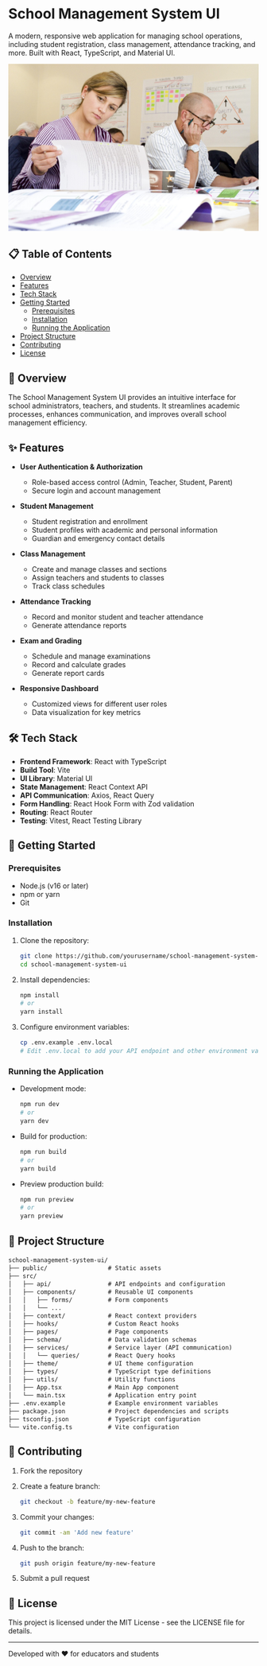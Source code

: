 
# School Management System UI

A modern, responsive web application for managing school operations, including student registration, class management, attendance tracking, and more. Built with React, TypeScript, and Material UI.

![School Management System](public/school-managment.jpg)

## 📋 Table of Contents

- [Overview](#overview)
- [Features](#features)
- [Tech Stack](#tech-stack)
- [Getting Started](#getting-started)
  - [Prerequisites](#prerequisites)
  - [Installation](#installation)
  - [Running the Application](#running-the-application)
- [Project Structure](#project-structure)
- [Contributing](#contributing)
- [License](#license)

## 🌟 Overview

The School Management System UI provides an intuitive interface for school administrators, teachers, and students. It streamlines academic processes, enhances communication, and improves overall school management efficiency.

## ✨ Features

- **User Authentication & Authorization**
  - Role-based access control (Admin, Teacher, Student, Parent)
  - Secure login and account management

- **Student Management**
  - Student registration and enrollment
  - Student profiles with academic and personal information
  - Guardian and emergency contact details

- **Class Management**
  - Create and manage classes and sections
  - Assign teachers and students to classes
  - Track class schedules

- **Attendance Tracking**
  - Record and monitor student and teacher attendance
  - Generate attendance reports

- **Exam and Grading**
  - Schedule and manage examinations
  - Record and calculate grades
  - Generate report cards

- **Responsive Dashboard**
  - Customized views for different user roles
  - Data visualization for key metrics

## 🛠️ Tech Stack

- **Frontend Framework**: React with TypeScript
- **Build Tool**: Vite
- **UI Library**: Material UI
- **State Management**: React Context API
- **API Communication**: Axios, React Query
- **Form Handling**: React Hook Form with Zod validation
- **Routing**: React Router
- **Testing**: Vitest, React Testing Library

## 🚀 Getting Started

### Prerequisites

- Node.js (v16 or later)
- npm or yarn
- Git

### Installation

1. Clone the repository:

   ```bash
   git clone https://github.com/yourusername/school-management-system-ui.git
   cd school-management-system-ui
   ```

2. Install dependencies:

   ```bash
   npm install
   # or
   yarn install
   ```

3. Configure environment variables:

   ```bash
   cp .env.example .env.local
   # Edit .env.local to add your API endpoint and other environment variables
   ```

### Running the Application

- Development mode:

  ```bash
  npm run dev
  # or
  yarn dev
  ```

- Build for production:

  ```bash
  npm run build
  # or
  yarn build
  ```

- Preview production build:

  ```bash
  npm run preview
  # or
  yarn preview
  ```

## 📁 Project Structure

```
school-management-system-ui/
├── public/                 # Static assets
├── src/
│   ├── api/                # API endpoints and configuration
│   ├── components/         # Reusable UI components
│   │   ├── forms/          # Form components
│   │   └── ...
│   ├── context/            # React context providers
│   ├── hooks/              # Custom React hooks
│   ├── pages/              # Page components
│   ├── schema/             # Data validation schemas
│   ├── services/           # Service layer (API communication)
│   │   └── queries/        # React Query hooks
│   ├── theme/              # UI theme configuration
│   ├── types/              # TypeScript type definitions
│   ├── utils/              # Utility functions
│   ├── App.tsx             # Main App component
│   └── main.tsx            # Application entry point
├── .env.example            # Example environment variables
├── package.json            # Project dependencies and scripts
├── tsconfig.json           # TypeScript configuration
└── vite.config.ts          # Vite configuration
```

## 👥 Contributing

1. Fork the repository
2. Create a feature branch:

   ```bash
   git checkout -b feature/my-new-feature
   ```

3. Commit your changes:

   ```bash
   git commit -am 'Add new feature'
   ```

4. Push to the branch:

   ```bash
   git push origin feature/my-new-feature
   ```

5. Submit a pull request

## 📄 License

This project is licensed under the MIT License - see the LICENSE file for details.

---

Developed with ❤️ for educators and students
